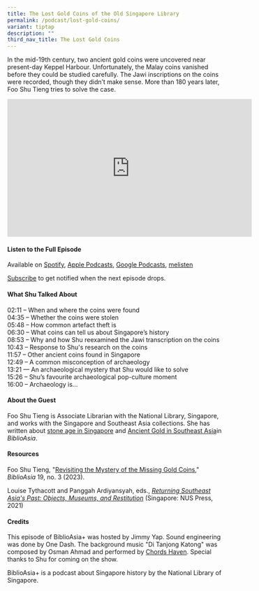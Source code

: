 ```yaml
---
title: The Lost Gold Coins of the Old Singapore Library
permalink: /podcast/lost-gold-coins/
variant: tiptap
description: ""
third_nav_title: The Lost Gold Coins
---
```

<p>In the mid-19th century, two ancient gold coins were uncovered near present-day
Keppel Harbour. Unfortunately, the Malay coins vanished before they could
be studied carefully. The Jawi inscriptions on the coins were recorded,
though they didn’t make sense. More than 180 years later, Foo Shu Tieng
tries to solve the case.</p>
<div class="iframe-wrapper">
<iframe height="315" width="560" allowfullscreen="true" frameborder="0" src="https://www.youtube.com/embed/FSfswvJFm8w?si=ezooPfIIqaPKZWWz"></iframe>
</div>
<p></p>
<h4><strong>Listen to the Full Episode</strong></h4>
<p>Available on <a href="https://open.spotify.com/episode/7ytNibGncmYyTYbVJ5QiHw" rel="noopener noreferrer nofollow" target="_blank">Spotify</a>,
<a href="https://podcasts.apple.com/us/podcast/biblioasia/id1688142751" rel="noopener noreferrer nofollow" target="_blank">Apple Podcasts</a>, <a href="https://podcasts.google.com/feed/aHR0cHM6Ly9mZWVkcy5jYXB0aXZhdGUuZm0vYmlibGlvYXNpYS8/episode/YmRiMDAxYmUtYjIzOC00YzZmLTlkZjItNzJmMDIyYjY5NzNj?sa=X&amp;ved=0CAUQkfYCahcKEwjwpLrFkYyEAxUAAAAAHQAAAAAQCg" rel="noopener noreferrer nofollow" target="_blank">Google Podcasts</a>,
<a href="https://www.melisten.sg/podcast/playlist/BiblioAsia%2B-2115156/The-Lost-Gold-Coins-of-the-Old-Singapore-Library-2304471" rel="noopener noreferrer nofollow" target="_blank">melisten</a>
</p>
<p><a href="https://open.spotify.com/show/66PYiIthr1KqQhJ82XH4DN" rel="noopener noreferrer nofollow" target="_blank">Subscribe</a> to
get notified when the next episode drops.</p>
<p></p>
<h4><strong>What Shu Talked About</strong></h4>
<p>02:11 – When and where the coins were found
<br>04:35 – Whether the coins were stolen
<br>05:48 – How common artefact theft is
<br>06:30 – What coins can tell us about Singapore’s history
<br>08:53 – Why and how Shu reexamined the Jawi transcription on the coins
<br>10:43 – Response to Shu's research on the coins
<br>11:57 – Other ancient coins found in Singapore
<br>12:49 – A common misconception of archaeology
<br>13:21 — An archaeological mystery that Shu would like to solve
<br>15:26 – Shu’s favourite archaeological pop-culture moment
<br>16:00 – Archaeology is…</p>
<h4><strong>About the Guest</strong></h4>
<p>Foo Shu Tieng is Associate Librarian with the National Library, Singapore,
and works with the Singapore and Southeast Asia collections. She has written
about <a href="https://biblioasia.nlb.gov.sg/vol-18/issue-4/jan-mar-2023/stone-tools-singapore/" rel="noopener noreferrer nofollow" target="_blank">stone age in Singapore</a> and
<a href="https://biblioasia.nlb.gov.sg/vol-17/issue-3/oct-dec-2021/ancientgold/" rel="noopener noreferrer nofollow" target="_blank">Ancient Gold in Southeast Asia</a>in <em>BiblioAsia</em>.</p>
<p></p>
<h4><strong>Resources</strong></h4>
<p>Foo Shu Tieng, "<a href="https://biblioasia.nlb.gov.sg/vol-19/issue-3/oct-dec-2023/acehnese-chinese-gold-coins/" rel="noopener noreferrer nofollow" target="_blank">Revisiting the Mystery of the Missing Gold Coins</a>," <em>BiblioAsia</em> 19,
no. 3 (2023).</p>
<p>Louise Tythacott and Panggah Ardiyansyah, eds., <em><a href="https://catalogue.nlb.gov.sg/search/card?recordId=204463768" rel="noopener noreferrer nofollow" target="_blank">Returning Southeast Asia's Past: Objects, Museums, and Restitution</a></em> (Singapore:
NUS Press, 2021)</p>
<h4><strong>Credits</strong></h4>
<p>This episode of BiblioAsia+ was hosted by Jimmy Yap. Sound engineering
was done by One Dash. The background music "Di Tanjong Katong" was composed
by Osman Ahmad and performed by <a href="https://www.youtube.com/watch?v=uA2v7ka5TAI" rel="noopener noreferrer nofollow" target="_blank">Chords Haven</a>. Special
thanks to Shu for coming on the show.</p>
<p>BiblioAsia+ is a podcast about Singapore history by the National Library
of Singapore.</p>